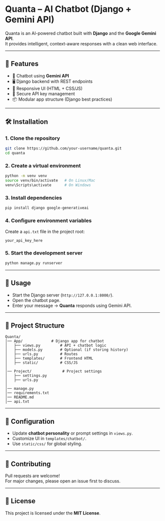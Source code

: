 # Quanta – AI Chatbot (Django + Gemini API)

Quanta is an AI-powered chatbot built with **Django** and the **Google Gemini API**.  
It provides intelligent, context-aware responses with a clean web interface.

---

## 🚀 Features
- 🤖 Chatbot using **Gemini API**
- 🖥️ Django backend with REST endpoints
- 🎨 Responsive UI (HTML + CSS/JS)
- 🔐 Secure API key management
- 📦 Modular app structure (Django best practices)

---

## 🛠️ Installation

### 1. Clone the repository
```bash
git clone https://github.com/your-username/quanta.git
cd quanta
```

### 2. Create a virtual environment
```bash
python -m venv venv
source venv/bin/activate   # On Linux/Mac
venv\Scripts\activate      # On Windows
```

### 3. Install dependencies
```bash
pip install django google-generativeai
```

### 4. Configure environment variables
Create a `api.txt` file in the project root:
```
your_api_key_here
```

### 5. Start the development server
```bash
python manage.py runserver
```

---

## 📖 Usage
- Start the Django server (`http://127.0.0.1:8000/`).
- Open the chatbot page.
- Enter your message → **Quanta** responds using Gemini API.

---

## 📂 Project Structure
```
Quanta/
│── App/             # Django app for chatbot
│   ├── views.py         # API + chatbot logic
│   ├── models.py        # Optional (if storing history)
│   ├── urls.py          # Routes
│   ├── templates/       # Frontend HTML
│   ├── static/          # CSS/JS
│
│── Project/              # Project settings
│   ├── settings.py
│   ├── urls.py
│
│── manage.py
│── requirements.txt
│── README.md
│── api.txt
```

---

## 🔧 Configuration
- Update **chatbot personality** or prompt settings in `views.py`.
- Customize UI in `templates/chatbot/`.
- Use `static/css/` for global styling.

---

## 🤝 Contributing
Pull requests are welcome!  
For major changes, please open an issue first to discuss.

---

## 📜 License
This project is licensed under the **MIT License**.
